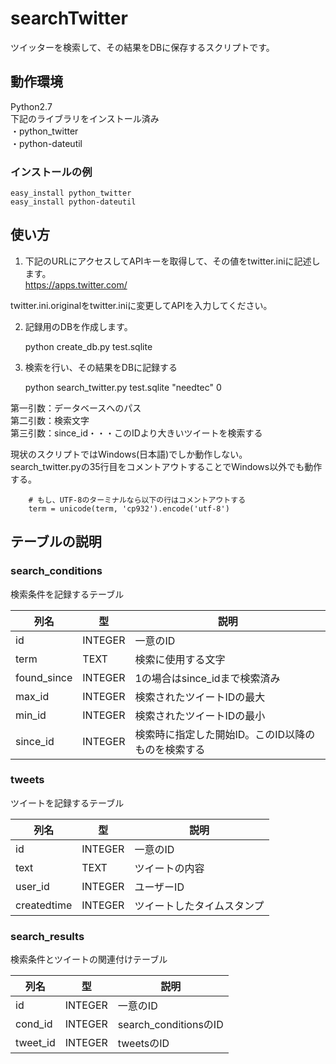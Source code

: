 searchTwitter
==========
ツイッターを検索して、その結果をDBに保存するスクリプトです。

動作環境
------
Python2.7  
下記のライブラリをインストール済み  
・python_twitter  
・python-dateutil  

### インストールの例 ###
    easy_install python_twitter
    easy_install python-dateutil



使い方
------
1. 下記のURLにアクセスしてAPIキーを取得して、その値をtwitter.iniに記述します。  
https://apps.twitter.com/

twitter.ini.originalをtwitter.iniに変更してAPIを入力してください。


2. 記録用のDBを作成します。  

    python create_db.py test.sqlite


3. 検索を行い、その結果をDBに記録する

    python search_twitter.py test.sqlite "needtec" 0

第一引数：データベースへのパス  
第二引数：検索文字  
第三引数：since_id・・・このIDより大きいツイートを検索する  

現状のスクリプトではWindows(日本語)でしか動作しない。  
search_twitter.pyの35行目をコメントアウトすることでWindows以外でも動作する。

```
    # もし、UTF-8のターミナルなら以下の行はコメントアウトする
    term = unicode(term, 'cp932').encode('utf-8')
```


テーブルの説明
------
### search_conditions ###
検索条件を記録するテーブル

|列名|型|説明|
|---|---|---|
|id|INTEGER|一意のID|
|term|TEXT|検索に使用する文字|
|found_since|INTEGER|1の場合はsince_idまで検索済み|
|max_id|INTEGER|検索されたツイートIDの最大|
|min_id|INTEGER|検索されたツイートIDの最小|
|since_id|INTEGER|検索時に指定した開始ID。このID以降のものを検索する|

### tweets ###
ツイートを記録するテーブル

|列名|型|説明|
|---|---|---|
|id|INTEGER|一意のID|
|text|TEXT|ツイートの内容|
|user_id|INTEGER|ユーザーID|
|createdtime|INTEGER|ツイートしたタイムスタンプ|


### search_results ###
検索条件とツイートの関連付けテーブル

|列名|型|説明|
|---|---|---|
|id|INTEGER|一意のID|
|cond_id|INTEGER|search_conditionsのID|
|tweet_id|INTEGER|tweetsのID|

